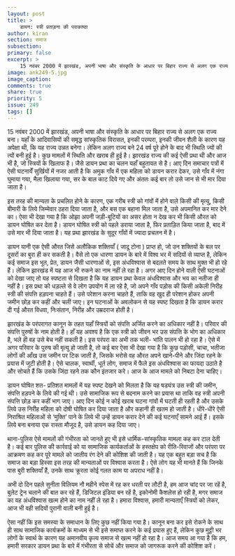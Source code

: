 ```yaml
---
layout: post
title: >
    डायन: स्त्री प्रताड़ना की पराकाष्ठा
author: kiran
section: समाज
subsection:
primary: false
excerpt: >
    15 नवंबर 2000 में झारखंड, अपनी भाषा और संस्कृति के आधार पर बिहार राज्य से अलग एक राज्य बना। यहाँ के आदिवासियों की समृद्ध सांस्कृतिक विरासत, इनकी परम्परा, इनकी जीवन शैली के कारण यह अपेक्षा थी, कि यह राज्य उन्नत बनेगा।
image: ank249-5.jpg
image_caption:
comments: true
share: true
priority: 5
issue: 249
tags: []
---
```


15 नवंबर 2000 में झारखंड, अपनी भाषा और संस्कृति के आधार पर बिहार राज्य से अलग एक राज्य बना। यहाँ के आदिवासियों की समृद्ध सांस्कृतिक विरासत, इनकी परम्परा, इनकी जीवन शैली के कारण यह अपेक्षा थी, कि यह राज्य उन्नत बनेगा। लेकिन अलग राज्य बने 24 वर्ष पूरे होने के बाद भी स्थिति ज्यों की त्यों बनी हुई है। कुछ मामलों में स्थिति और खराब ही हुई है। झारखंड राज्य की कई ऐसी प्रथा थी और आज भी है, जो स्त्रियों के खिलाफ है। जैसे डायन प्रथा का चलन यहाँ बहुतायत से है। आए दिन समाचार पत्रों में ऐसी घटनायेँ सुर्खियों में नजर आती है कि अमुक गाँव में एक महिला को डायन करार देकर, उसे गाँव में नंगा घुमाया गया, मैला खिलाया गया, सर के बाल काट दिये गए और अंततः कई बार तो उसे जान से भी मार दिया जाता है।

इस तरह की मान्यता के प्रचलित होने के कारण, एक गरीब स्त्री को गांवों में होने वाले किसी की मृत्यु, किसी बीमारी के लिये जिम्मेवार ठहरा दिया जाता है, और बस एक बहाना मिल जाता है, उसे अपमानित कर मार देने का। ऐसा भी देखा गया है कि ओझा अपनी जड़ी-बूटियों का असर होता न देख कर भी किसी औरत को डायन घोषित कर देता है। डायन घोषित स्त्री को पहले डराया जाता है, फिर प्रताड़ित किया जाता है, बाद में उसे मार भी दिया जाता है। यह प्रथा झारखंड के सुदूर गाँवों में ज्यादा प्रचलन में है।

डायन यानी एक ऐसी औरत जिसे अलौकिक शक्तियाँ ( जादू टोना ) प्राप्त हो, जो उन शक्तियों के बल पर दूसरों का बुरा ही कर सकती है। वैसे तो एक धारणा डायन के बारे में विश्व भर में सदियों से व्याप्त है, लेकिन कई समाज इस भूत, प्रेत, डायन जैसी धारणाओं से, इस अंधविश्वास से बदलते समय के साथ मुक्त भी हो रहे हैं। लेकिन झारखंड में यह आज भी रुकने का नाम नहीं ले रहा है। अगर आए दिन होने वाली ऐसी घटनाओं को देखा जाए तो यह स्पष्टता से दिखता है कि यह डायन प्रथा केवल अंधविश्वास और भय का नतीजा ही नहीं है। इस प्रथा को धड़ल्ले से वे लोग उपयोग में ला रहे है, जो अपने गाँव पड़ोस की किसी अकेली निरीह स्त्री की संपत्ति हड़पना चाहते हैं। उसे परेशान करना चाहते हैं, ताकि वह खुद ही परेशान होकर अपनी जमीन छोड़ कर कहीं और चली जाए। इन घटनाओं के अवलोकन से यह स्पष्ट दिखता है कि डायन करार दी गई औरत विधवा, निःसंतान, निरीह और उम्रदराज होती है।

झारखंड के परंपरागत कानून के तहत यहाँ स्त्रियों को संपत्ति अर्जित करने का अधिकार नहीं है। परिवार की संपत्ति पुरुषों के नाम होती है। हाँ यह अवश्य है कि एक स्त्री को जीवन भर उस संपत्ति के भोग का अधिकार है, भले ही वह उसे बेच नहीं सकती है। इस परंपरा का अभी तक भली- भांति पालन भी हो रहा है। ऐसे में अगर परिवार के पुरुष की मृत्यु हो जाती है, तो कई बार ऐसा भी देखा गया है कि कुछ पड़ोसी, चाचा, भतीजा लोगों की आँख उस जमीन पर टिक जाती है, जिसके भरोसे वह औरत अपने खाने-पीने और जिंदा रहने के प्रयास में जुटी होती है। ऐसे चालक, स्वार्थी, धूर्त लोग, समाज में फैले इस अंधविश्वास का फायदा उठाते है और सोचते हैं कि उसके जिंदा रहने तक कौन इंतजार करे। आज के आज मामले को निबटा देना चाहिए।

डायन घोषित शत- प्रतिशत मामलों में यह स्पष्ट देखने को मिलता है कि यह षड्यंत्र उस स्त्री की जमीन, संपत्ति हड़पने के लिये की गई थी। उसे सामाजिक रूप से बदनाम करने का प्रयास था ताकि वह स्त्री अपनी संपत्ति छोड़ कर कहीं भाग जाए। आए दिन कोई न कोई खराब घटना गांवों में घटती ही रहती है और उसके लिये उस निरीह महिला को दोषी घोषित कर दिया जाता है और कहानी ही खतम हो जाती है। धीरे-धीरे ऐसी निराश्रित महिलाओं से ‘मुक्ति’ पाने के लिये भी उन्हें डायन करार देने की कई घटनाएँ सामने आई हैं। इसके लिये बना बनाया एक रास्ता मौजूद है, उसे डायन कह दिया जाए।

थाना-पुलिस ऐसे मामलों की गंभीरता को जानते हुए भी इसे धार्मिक-सांस्कृतिक मामला कह कर टाल देती है। कई बार पुलिस की कार्रवाई को या सामाजिक कार्यकर्ताओं के हस्तक्षेप को रीति-रिवाजों और परंपरा पर आक्रमण कह कर पूरे मामले को जातीय रंग देने की कोशिश की जाती है। यह एक बहुत बड़ा सच है कि समाज का बड़ा हिस्सा इस तरह की मान्यताओं पर विश्वास करता है। ऐसे लोग यह भी मानते हैं कि जिनके पास बुरी शक्तियाँ हैं, उनके साथ क्रूरता कोई गलत काम या अपराध नहीं है।

अभी दो दिन पहले सुनीता विलियम नौ महीने स्पेस में रह कर धरती पर लौटी है, हम आज चांद पर जा रहें है, बुलेट ट्रेन चलाने की बात कर रहे हैं, डिजिटल इंडिया बन रहें है, इकोनोमी कैशलेस हो रही है, मगर समाज का यह अंधविश्वास खत्म होने का नाम नहीं ले रहा है। हमारा विश्वास, हमारी मान्यताएँ स्त्रियों को लेकर, आज भी वही सदियों पुरानी वाली बनी हुई है।

ऐसा नहीं कि इस समस्या के समाधान के लिए कुछ नहीं किया गया है। कानून बना कर इसे रोकने के साथ ही साथ सामाजिक कार्यक्रमों के माध्यम से भी इसे समाप्त करने के कई प्रयास हुए हैं, लेकिन कुछ मुट्ठी भर लोगों के स्वार्थ के कारण यह अमानवीय कृत्य समाज से खत्म नहीं हो रहा है। आज समय आ गया है कि हम, हमारी सरकार डायन प्रथा के बारे में गंभीरता से सोचें और समाज को जागरूक करने की कोशिश करें।